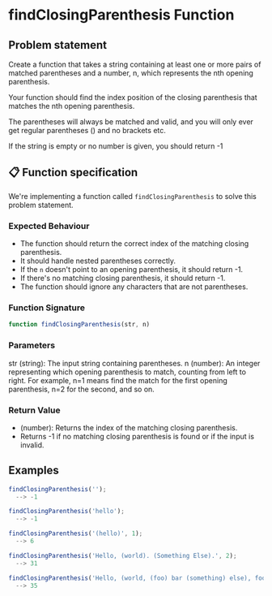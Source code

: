 # findClosingParenthesis Function

## Problem statement

Create a function that takes a string containing at least one or more pairs of matched parentheses and a number, n, which represents the nth opening parenthesis.

Your function should find the index position of the closing parenthesis that matches the nth opening parenthesis.

The parentheses will always be matched and valid, and you will only ever get regular parentheses () and no brackets etc.

If the string is empty or no number is given, you should return -1

## 📋 Function specification

We're implementing a function called `findClosingParenthesis` to solve this problem statement.

### Expected Behaviour

- The function should return the correct index of the matching closing parenthesis.
- It should handle nested parentheses correctly.
- If the `n` doesn't point to an opening parenthesis, it should return -1.
- If there's no matching closing parenthesis, it should return -1.
- The function should ignore any characters that are not parentheses.

### Function Signature

```javascript
function findClosingParenthesis(str, n)
```

### Parameters

str (string): The input string containing parentheses.
n (number): An integer representing which opening parenthesis to match, counting from left to right. For example, n=1 means find the match for the first opening parenthesis, n=2 for the second, and so on.

### Return Value

- (number): Returns the index of the matching closing parenthesis.
- Returns -1 if no matching closing parenthesis is found or if the input is invalid.

## Examples

```javascript
findClosingParenthesis('');
  --> -1
```

```javascript
findClosingParenthesis('hello');
  --> -1
```

```javascript
findClosingParenthesis('(hello)', 1);
  --> 6
```

```javascript
findClosingParenthesis('Hello, (world). (Something Else).', 2);
  --> 31
```

```javascript
findClosingParenthesis('Hello, (world, (foo) bar (something) else), foo (bar) cat', 3);
  --> 35
```
